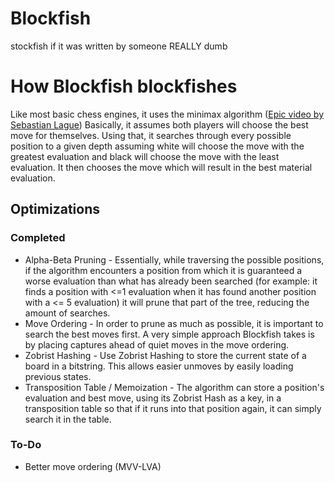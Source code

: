 # Blockfish
stockfish if it was written by someone REALLY dumb

# How Blockfish blockfishes
Like most basic chess engines, it uses the minimax algorithm ([Epic video by Sebastian Lague](https://www.youtube.com/watch?v=l-hh51ncgDI))
Basically, it assumes both players will choose the best move for themselves. Using that, it searches through every possible position to a given depth assuming white will choose the move with the greatest evaluation and black will choose the move with the least evaluation. It then chooses the move which will result in the best material evaluation.

## Optimizations 
### Completed
- Alpha-Beta Pruning - Essentially, while traversing the possible positions, if the algorithm encounters a position from which it is guaranteed a worse evaluation than
  what has already been searched (for example: it finds a position with <=1 evaluation when it has found another position with a <= 5 evaluation) it will prune that part of the tree,
  reducing the amount of searches.
- Move Ordering - In order to prune as much as possible, it is important to search the best moves first. A very simple approach Blockfish takes is by placing captures ahead of quiet moves in the move ordering.
- Zobrist Hashing - Use Zobrist Hashing to store the current state of a board in a bitstring. This allows easier unmoves by easily loading previous states.
- Transposition Table / Memoization - The algorithm can store a position's evaluation and best move, using its Zobrist Hash as a key, in a transposition table so that if it runs into that position again, it can simply search it in the table.


### To-Do
- Better move ordering (MVV-LVA)
